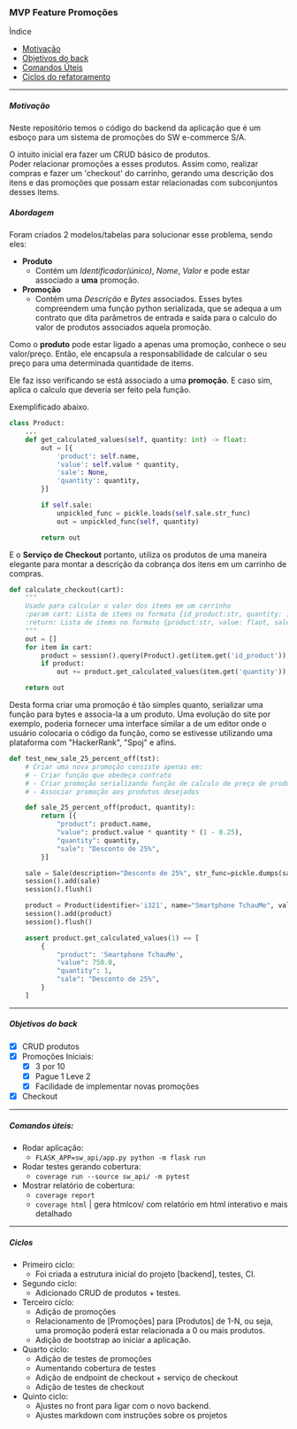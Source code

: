 ### MVP Feature Promoções

Ìndice 
- [Motivação](#motivação)
- [Objetivos do back](#objetivos-do-back)
- [Comandos Úteis](#comandos-úteis)
- [Ciclos do refatoramento](#ciclos)

---

##### Motivação 

Neste repositório temos o código do backend da aplicação que é um esboço para um sistema de promoções do SW e-commerce S/A.

O intuito inicial era fazer um CRUD básico de produtos.  
Poder relacionar promoções a esses produtos. 
Assim como, realizar compras e fazer um 'checkout' do carrinho, gerando uma descrição dos itens e das promoções que possam estar relacionadas com subconjuntos desses items. 

##### Abordagem 
Foram criados 2 modelos/tabelas para solucionar esse problema, sendo eles: 
- **Produto**
  - Contém um *Identificador(único)*, *Nome*, *Valor* e pode estar associado a **uma** promoção. 
- **Promoção** 
  - Contém uma *Descrição* e *Bytes* associados. Esses bytes compreendem uma função python serializada, que se adequa a um contrato que dita parâmetros de entrada e saída para o calculo do valor de produtos associados aquela promoção.


Como o **produto** pode estar ligado a apenas uma promoção, conhece o seu valor/preço. Então, 
ele encapsula a responsabilidade de calcular o seu preço para uma determinada quantidade de items.

Ele faz isso verificando se está associado a uma **promoção**. 
E caso sim, aplica o calculo que deveria ser feito pela função. 

Exemplificado abaixo. 

```python 
class Product:
    ...
    def get_calculated_values(self, quantity: int) -> float:
        out = [{
            'product': self.name,
            'value': self.value * quantity,
            'sale': None,
            'quantity': quantity,
        }]

        if self.sale:
            unpickled_func = pickle.loads(self.sale.str_func)
            out = unpickled_func(self, quantity)

        return out
```

E o **Serviço de Checkout** portanto, utiliza os produtos de uma maneira elegante para montar a 
descrição da cobrança dos itens em um carrinho de compras.  
```python
def calculate_checkout(cart):
    """
    Usado para calcular o valor dos items em um carrinho
    :param cart: Lista de items no formato {id_product:str, quantity: int}
    :return: Lista de items no formato {product:str, value: flaot, sale: Optional[str], quantity: int}
    """
    out = []
    for item in cart:
        product = session().query(Product).get(item.get('id_product'))
        if product:
            out += product.get_calculated_values(item.get('quantity'))

    return out
```

Desta forma criar uma promoção é tão simples quanto, serializar uma função para bytes e associa-la a um produto. 
Uma evolução do site por exemplo, poderia fornecer uma interface similar a de um editor onde o usuário colocaria o código da função, como se estivesse utilizando uma plataforma com "HackerRank", "Spoj" e afins. 

```python 
def test_new_sale_25_percent_off(tst):
    # Criar uma nova promoção consiste apenas em:
    # - Criar função que obedeça contrato
    # - Criar promoção serializando função de calculo de preço de produtos
    # - Associar promoção aos produtos desejados

    def sale_25_percent_off(product, quantity):
        return [{
            "product": product.name,
            "value": product.value * quantity * (1 - 0.25),
            "quantity": quantity,
            "sale": "Desconto de 25%",
        }]

    sale = Sale(description="Desconto de 25%", str_func=pickle.dumps(sale_25_percent_off))
    session().add(sale)
    session().flush()

    product = Product(identifier='i321', name="Smartphone TchauMe", value=1000, id_sale=sale.id)
    session().add(product)
    session().flush()

    assert product.get_calculated_values(1) == [
        {
            "product": 'Smartphone TchauMe',
            "value": 750.0,
            "quantity": 1,
            "sale": "Desconto de 25%",
        }
    ]
```

--- 

#####  Objetivos do back 
- [x] CRUD produtos
- [x] Promoções Iniciais: 
  - [x] 3 por 10 
  - [x] Pague 1 Leve 2
  - [x] Facilidade de implementar novas promoções
- [x] Checkout 

--- 
#####  Comandos úteis: 
- Rodar aplicação:
  - ```FLASK_APP=sw_api/app.py python -m flask run```
- Rodar testes gerando cobertura: 
  - ```coverage run --source sw_api/ -m pytest```
- Mostrar relatório de cobertura: 
  - ```coverage report```
  - ```coverage html``` | gera htmlcov/ com relatório em html interativo e mais detalhado

--- 
##### Ciclos 
- Primeiro ciclo: 
    - Foi criada a estrutura inicial do projeto [backend], testes, CI. 
- Segundo ciclo: 
    - Adicionado CRUD de produtos + testes. 
- Terceiro ciclo:
    - Adição de promoções
    - Relacionamento de [Promoções] para [Produtos] de 1-N, ou seja,
    uma promoção poderá estar relacionada a 0 ou mais produtos.
    - Adição de bootstrap ao iniciar a aplicação.
- Quarto ciclo: 
    - Adição de testes de promoções
    - Aumentando cobertura de testes
    - Adição de endpoint de checkout + serviço de checkout
    - Adição de testes de checkout
- Quinto ciclo: 
    - Ajustes no front para ligar com o novo backend.
    - Ajustes markdown com instruções sobre os projetos 
    
